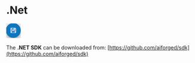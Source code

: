 # .Net

![](<../.gitbook/assets/image (24).png>)

The **.NET SDK** can be downloaded from: [https://github.com/aiforged/sdk](https://github.com/aiforged/sdk)
